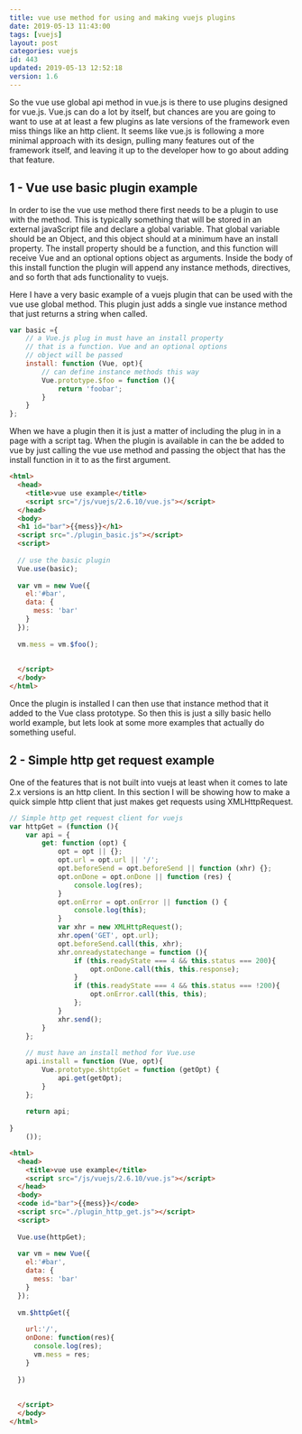 ```yaml
---
title: vue use method for using and making vuejs plugins
date: 2019-05-13 11:43:00
tags: [vuejs]
layout: post
categories: vuejs
id: 443
updated: 2019-05-13 12:52:18
version: 1.6
---
```


So the vue use global api method in vue.js is there to use plugins designed for vue.js. Vue.js can do a lot by itself, but chances are you are going to want to use at at least a few plugins as late versions of the framework even miss things like an http client. It seems like vue.js is following a more minimal approach with its design, pulling many features out of the framework itself, and leaving it up to the developer how to go about adding that feature.

<!-- more -->

## 1 - Vue use basic plugin example

In order to ise the vue use method there first needs to be a plugin to use with the method. This is typically something that will be stored in an external javaScript file and declare a global variable. That global variable should be an Object, and this object should at a minimum have an install property. The install property should be a function, and this function will receive Vue and an optional options object as arguments. Inside the body of this install function the plugin will append any instance methods, directives, and so forth that ads functionality to vuejs.

Here I have a very basic example of a vuejs plugin that can be used with the vue use global method. This plugin just adds a single vue instance method that just returns a string when called.

```js
var basic ={
    // a Vue.js plug in must have an install property
    // that is a function. Vue and an optional options
    // object will be passed
    install: function (Vue, opt){
        // can define instance methods this way
        Vue.prototype.$foo = function (){
            return 'foobar';
        }
    }
};

```

When we have a plugin then it is just a matter of including the plug in in a page with a script tag. When the plugin is available in can the be added to vue by just calling the vue use method and passing the object that has the install function in it to as the first argument. 

```html
<html>
  <head>
    <title>vue use example</title>
    <script src="/js/vuejs/2.6.10/vue.js"></script>
  </head>
  <body>
  <h1 id="bar">{{mess}}</h1>
  <script src="./plugin_basic.js"></script>
  <script>
  
  // use the basic plugin
  Vue.use(basic);
  
  var vm = new Vue({
    el:'#bar',
    data: {
      mess: 'bar'
    }
  });
  
  vm.mess = vm.$foo();
  
  
  </script>
  </body>
</html>
```

Once the plugin is installed I can then use that instance method that it added to the Vue class prototype. So then this is just a silly basic hello world example, but lets look at some more examples that actually do something useful.

## 2 - Simple http get request example

One of the features that is not built into vuejs at least when it comes to late 2.x versions is an http client. In this section I will be showing how to make a quick simple http client that just makes get requests using XMLHttpRequest.

```js
// Simple http get request client for vuejs
var httpGet = (function (){
    var api = {
        get: function (opt) {
            opt = opt || {};
            opt.url = opt.url || '/';
            opt.beforeSend = opt.beforeSend || function (xhr) {};
            opt.onDone = opt.onDone || function (res) {
                console.log(res);
            }
            opt.onError = opt.onError || function () {
                console.log(this);
            }
            var xhr = new XMLHttpRequest();
            xhr.open('GET', opt.url);
            opt.beforeSend.call(this, xhr);
            xhr.onreadystatechange = function (){
                if (this.readyState === 4 && this.status === 200){
                    opt.onDone.call(this, this.response);
                }
                if (this.readyState === 4 && this.status === !200){
                    opt.onError.call(this, this);
                };
            }
            xhr.send();
        }
    };
 
    // must have an install method for Vue.use
    api.install = function (Vue, opt){
        Vue.prototype.$httpGet = function (getOpt) {
            api.get(getOpt);
        }
    };
 
    return api;
 
}
    ());
```

```html
<html>
  <head>
    <title>vue use example</title>
    <script src="/js/vuejs/2.6.10/vue.js"></script>
  </head>
  <body>
  <code id="bar">{{mess}}</code>
  <script src="./plugin_http_get.js"></script>
  <script>
  
  Vue.use(httpGet);
  
  var vm = new Vue({
    el:'#bar',
    data: {
      mess: 'bar'
    }
  });
  
  vm.$httpGet({
  
    url:'/',
    onDone: function(res){
      console.log(res);
      vm.mess = res;
    }
  
  })
  
  
  </script>
  </body>
</html>
```